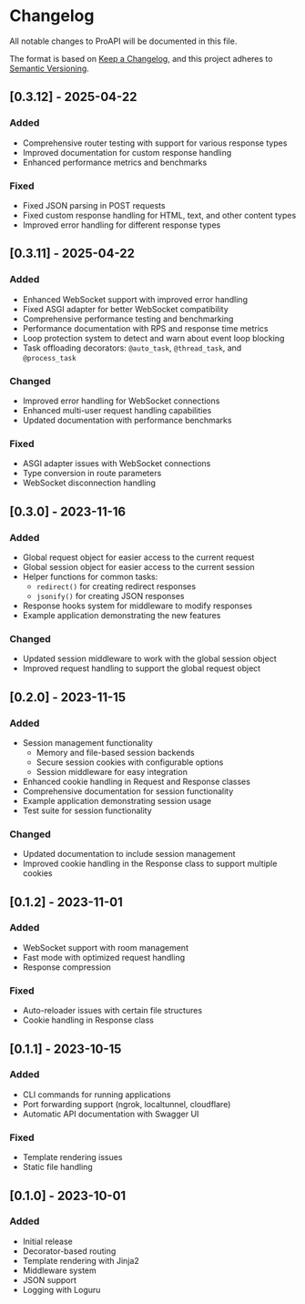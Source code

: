 # Changelog

All notable changes to ProAPI will be documented in this file.

The format is based on [Keep a Changelog](https://keepachangelog.com/en/1.0.0/),
and this project adheres to [Semantic Versioning](https://semver.org/spec/v2.0.0.html).

## [0.3.12] - 2025-04-22

### Added
- Comprehensive router testing with support for various response types
- Improved documentation for custom response handling
- Enhanced performance metrics and benchmarks

### Fixed
- Fixed JSON parsing in POST requests
- Fixed custom response handling for HTML, text, and other content types
- Improved error handling for different response types

## [0.3.11] - 2025-04-22

### Added
- Enhanced WebSocket support with improved error handling
- Fixed ASGI adapter for better WebSocket compatibility
- Comprehensive performance testing and benchmarking
- Performance documentation with RPS and response time metrics
- Loop protection system to detect and warn about event loop blocking
- Task offloading decorators: `@auto_task`, `@thread_task`, and `@process_task`

### Changed
- Improved error handling for WebSocket connections
- Enhanced multi-user request handling capabilities
- Updated documentation with performance benchmarks

### Fixed
- ASGI adapter issues with WebSocket connections
- Type conversion in route parameters
- WebSocket disconnection handling

## [0.3.0] - 2023-11-16

### Added
- Global request object for easier access to the current request
- Global session object for easier access to the current session
- Helper functions for common tasks:
  - `redirect()` for creating redirect responses
  - `jsonify()` for creating JSON responses
- Response hooks system for middleware to modify responses
- Example application demonstrating the new features

### Changed
- Updated session middleware to work with the global session object
- Improved request handling to support the global request object

## [0.2.0] - 2023-11-15

### Added
- Session management functionality
  - Memory and file-based session backends
  - Secure session cookies with configurable options
  - Session middleware for easy integration
- Enhanced cookie handling in Request and Response classes
- Comprehensive documentation for session functionality
- Example application demonstrating session usage
- Test suite for session functionality

### Changed
- Updated documentation to include session management
- Improved cookie handling in the Response class to support multiple cookies

## [0.1.2] - 2023-11-01

### Added
- WebSocket support with room management
- Fast mode with optimized request handling
- Response compression

### Fixed
- Auto-reloader issues with certain file structures
- Cookie handling in Response class

## [0.1.1] - 2023-10-15

### Added
- CLI commands for running applications
- Port forwarding support (ngrok, localtunnel, cloudflare)
- Automatic API documentation with Swagger UI

### Fixed
- Template rendering issues
- Static file handling

## [0.1.0] - 2023-10-01

### Added
- Initial release
- Decorator-based routing
- Template rendering with Jinja2
- Middleware system
- JSON support
- Logging with Loguru
